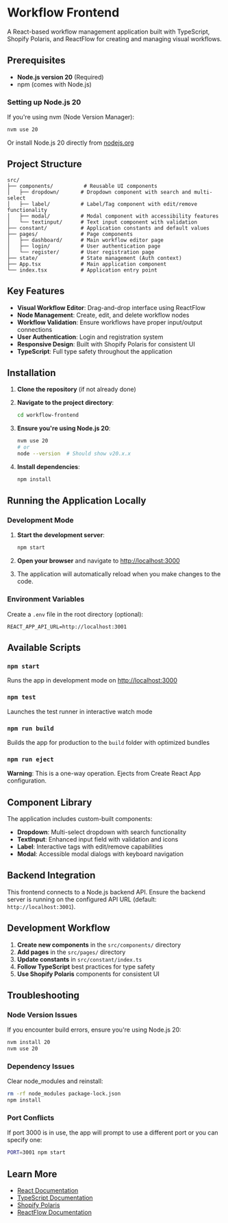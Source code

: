 # Workflow Frontend

A React-based workflow management application built with TypeScript, Shopify Polaris, and ReactFlow for creating and managing visual workflows.

## Prerequisites

- **Node.js version 20** (Required)
- npm (comes with Node.js)

### Setting up Node.js 20

If you're using nvm (Node Version Manager):
```bash
nvm use 20
```

Or install Node.js 20 directly from [nodejs.org](https://nodejs.org/)

## Project Structure

```
src/
├── components/          # Reusable UI components
│   ├── dropdown/       # Dropdown component with search and multi-select
│   ├── label/          # Label/Tag component with edit/remove functionality
│   ├── modal/          # Modal component with accessibility features
│   └── textinput/      # Text input component with validation
├── constant/           # Application constants and default values
├── pages/              # Page components
│   ├── dashboard/      # Main workflow editor page
│   ├── login/          # User authentication page
│   └── register/       # User registration page
├── state/              # State management (Auth context)
├── App.tsx             # Main application component
└── index.tsx           # Application entry point
```

## Key Features

- **Visual Workflow Editor**: Drag-and-drop interface using ReactFlow
- **Node Management**: Create, edit, and delete workflow nodes
- **Workflow Validation**: Ensure workflows have proper input/output connections
- **User Authentication**: Login and registration system
- **Responsive Design**: Built with Shopify Polaris for consistent UI
- **TypeScript**: Full type safety throughout the application

## Installation

1. **Clone the repository** (if not already done)

2. **Navigate to the project directory**:
   ```bash
   cd workflow-frontend
   ```

3. **Ensure you're using Node.js 20**:
   ```bash
   nvm use 20
   # or
   node --version  # Should show v20.x.x
   ```

4. **Install dependencies**:
   ```bash
   npm install
   ```

## Running the Application Locally

### Development Mode

1. **Start the development server**:
   ```bash
   npm start
   ```

2. **Open your browser** and navigate to [http://localhost:3000](http://localhost:3000)

3. The application will automatically reload when you make changes to the code.

### Environment Variables

Create a `.env` file in the root directory (optional):
```env
REACT_APP_API_URL=http://localhost:3001
```

## Available Scripts

### `npm start`
Runs the app in development mode on [http://localhost:3000](http://localhost:3000)

### `npm test`
Launches the test runner in interactive watch mode

### `npm run build`
Builds the app for production to the `build` folder with optimized bundles

### `npm run eject`
**Warning**: This is a one-way operation. Ejects from Create React App configuration.

## Component Library

The application includes custom-built components:

- **Dropdown**: Multi-select dropdown with search functionality
- **TextInput**: Enhanced input field with validation and icons
- **Label**: Interactive tags with edit/remove capabilities
- **Modal**: Accessible modal dialogs with keyboard navigation

## Backend Integration

This frontend connects to a Node.js backend API. Ensure the backend server is running on the configured API URL (default: `http://localhost:3001`).

## Development Workflow

1. **Create new components** in the `src/components/` directory
2. **Add pages** in the `src/pages/` directory
3. **Update constants** in `src/constant/index.ts`
4. **Follow TypeScript** best practices for type safety
5. **Use Shopify Polaris** components for consistent UI

## Troubleshooting

### Node Version Issues
If you encounter build errors, ensure you're using Node.js 20:
```bash
nvm install 20
nvm use 20
```

### Dependency Issues
Clear node_modules and reinstall:
```bash
rm -rf node_modules package-lock.json
npm install
```

### Port Conflicts
If port 3000 is in use, the app will prompt to use a different port or you can specify one:
```bash
PORT=3001 npm start
```

## Learn More

- [React Documentation](https://reactjs.org/)
- [TypeScript Documentation](https://www.typescriptlang.org/)
- [Shopify Polaris](https://polaris.shopify.com/)
- [ReactFlow Documentation](https://reactflow.dev/)
